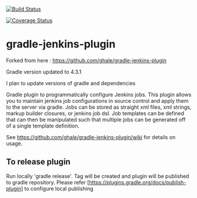 [![Build Status](https://travis-ci.org/ghale/gradle-jenkins-plugin.svg?branch=master)](https://travis-ci.org/crc83/gradle-jenkins-plugin.svg?branch=master)


[![Coverage Status](https://coveralls.io/repos/github/crc83/gradle-jenkins-plugin/badge.svg?branch=master)](https://coveralls.io/github/crc83/gradle-jenkins-plugin?branch=master)

gradle-jenkins-plugin
=====================

Forked from here : https://github.com/ghale/gradle-jenkins-plugin

Gradle version updated to 4.3.1

I plan to update versions of gradle and dependencies

Gradle plugin to programmatically configure Jenkins jobs.  This plugin allows you to maintain jenkins job configurations in source control and apply them to the server via gradle.  Jobs can be stored as straight xml files, xml strings, markup builder closures, or jenkins job dsl.  Job templates can be defined that can then be manipulated such that multiple jobs can be generated off of a single template definition.

See https://github.com/ghale/gradle-jenkins-plugin/wiki for details on usage.

To release plugin
----------------------
Run locally 'gradle release'.
Tag will be created and plugin will be published to gradle repository.
Please refer [https://plugins.gradle.org/docs/publish-plugin] to configure local publishing

              
